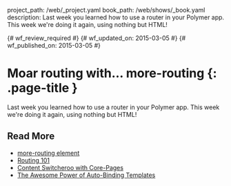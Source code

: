 project_path: /web/_project.yaml
book_path: /web/shows/_book.yaml
description: Last week you learned how to use a router in your Polymer app. This week we're doing it again, using nothing but HTML!

{# wf_review_required #}
{# wf_updated_on: 2015-03-05 #}
{# wf_published_on: 2015-03-05 #}

# Moar routing with... more-routing {: .page-title }

Last week you learned how to use a router in your Polymer app. This week we're doing it again, using nothing but HTML!

## Read More

- [more-routing element](https://github.com/polymore/more-routing)
- [Routing 101](/web/shows/polycasts/season-2/routing-101)
- [Content Switcheroo with Core-Pages](/web/shows/polycasts/season-2/content-switcheroo)
- [The Awesome Power of Auto-Binding Templates](/web/shows/polycasts/season-2/awesome-power-of-auto-binding)
